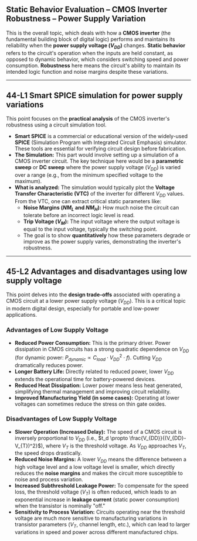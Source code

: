 ## Static Behavior Evaluation – CMOS Inverter Robustness – Power Supply Variation

This is the overall topic, which deals with how a **CMOS inverter** (the fundamental building block of digital logic) performs and maintains its reliability when the **power supply voltage ($V_{DD}$)** changes. **Static behavior** refers to the circuit's operation when the inputs are held constant, as opposed to dynamic behavior, which considers switching speed and power consumption. **Robustness** here means the circuit's ability to maintain its intended logic function and noise margins despite these variations.

---

## 44-L1 Smart SPICE simulation for power supply variations

This point focuses on the **practical analysis** of the CMOS inverter's robustness using a circuit simulation tool.

* **Smart SPICE** is a commercial or educational version of the widely-used **SPICE** (Simulation Program with Integrated Circuit Emphasis) simulator. These tools are essential for verifying circuit design before fabrication.
* **The Simulation:** This part would involve setting up a simulation of a CMOS inverter circuit. The key technique here would be a **parametric sweep** or **DC sweep** where the power supply voltage ($V_{DD}$) is varied over a range (e.g., from the minimum specified voltage to the maximum).
* **What is analyzed:** The simulation would typically plot the **Voltage Transfer Characteristic (VTC)** of the inverter for different $V_{DD}$ values. From the VTC, one can extract critical static parameters like:
    * **Noise Margins ($NM_L$ and $NM_H$):** How much noise the circuit can tolerate before an incorrect logic level is read.
    * **Trip Voltage ($V_M$):** The input voltage where the output voltage is equal to the input voltage, typically the switching point.
    * The goal is to show **quantitatively** how these parameters degrade or improve as the power supply varies, demonstrating the inverter's robustness.

---

## 45-L2 Advantages and disadvantages using low supply voltage

This point delves into the **design trade-offs** associated with operating a CMOS circuit at a lower power supply voltage ($V_{DD}$). This is a critical topic in modern digital design, especially for portable and low-power applications.

### Advantages of Low Supply Voltage

* **Reduced Power Consumption:** This is the primary driver. Power dissipation in CMOS circuits has a strong quadratic dependence on $V_{DD}$ (for dynamic power: $P_{dynamic} \propto C_{load} \cdot V_{DD}^2 \cdot f$). Cutting $V_{DD}$ dramatically reduces power.
* **Longer Battery Life:** Directly related to reduced power, lower $V_{DD}$ extends the operational time for battery-powered devices.
* **Reduced Heat Dissipation:** Lower power means less heat generated, simplifying thermal management and improving circuit reliability.
* **Improved Manufacturing Yield (in some cases):** Operating at lower voltages can sometimes reduce the stress on thin gate oxides.

### Disadvantages of Low Supply Voltage

* **Slower Operation (Increased Delay):** The speed of a CMOS circuit is inversely proportional to $V_{DD}$ (i.e., $t_d \propto \frac{V_{DD}}{(V_{DD}-V_{T})^2}$), where $V_T$ is the threshold voltage. As $V_{DD}$ approaches $V_T$, the speed drops drastically.
* **Reduced Noise Margins:** A lower $V_{DD}$ means the difference between a high voltage level and a low voltage level is smaller, which directly reduces the **noise margins** and makes the circuit more susceptible to noise and process variation.
* **Increased Subthreshold Leakage Power:** To compensate for the speed loss, the threshold voltage ($V_T$) is often reduced, which leads to an exponential increase in **leakage current** (static power consumption) when the transistor is nominally "off."
* **Sensitivity to Process Variation:** Circuits operating near the threshold voltage are much more sensitive to manufacturing variations in transistor parameters ($V_T$, channel length, etc.), which can lead to larger variations in speed and power across different manufactured chips.